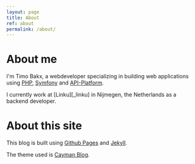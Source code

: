 ```yaml
---
layout: page
title: About
ref: about
permalink: /about/
---
```


# About me
I'm Timo Bakx, a webdeveloper specializing in building web applications using
[PHP][_php], [Symfony][_symfony] and [API-Platform][_apiplatform].

I currently work at [Linku][_linku] in Nijmegen, the Netherlands as a backend
developer.

# About this site

This blog is built using [Github Pages][_github_pages] and [Jekyll][_jekyll].

The theme used is [Cayman Blog][_theme].

[_php]: https://www.php.net/
[_symfony]: https://symfony.com/
[_apiplatform]: https://api-platform.com/
[_github_pages]: https://pages.github.com/
[_jekyll]: https://github.com/jekyll/jekyll
[_theme]: https://github.com/lorepirri/cayman-blog
